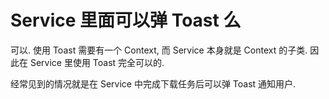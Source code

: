 # Service 里面可以弹 Toast 么

可以. 使用 Toast 需要有一个 Context, 而 Service 本身就是 Context 的子类. 因此在 Service 里使用 Toast 完全可以的.

经常见到的情况就是在 Service 中完成下载任务后可以弹 Toast 通知用户.

